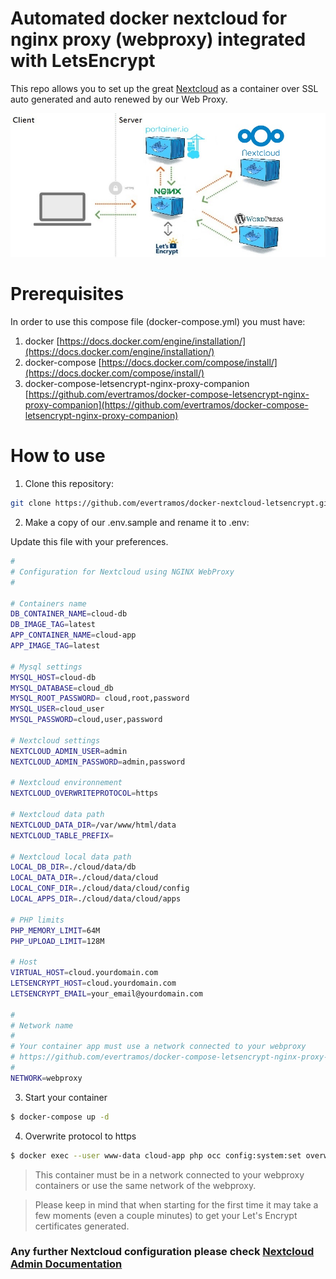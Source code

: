 # Automated docker nextcloud for nginx proxy (webproxy) integrated with LetsEncrypt

This repo allows you  to set up the great [Nextcloud](https://nextcloud.com) as a container over SSL auto generated and auto renewed by our Web Proxy.

![Nextcloud Environment](https://github.com/evertramos/images/raw/master/nextcloud.jpg)

# Prerequisites

In order to use this compose file (docker-compose.yml) you must have:

1. docker [https://docs.docker.com/engine/installation/](https://docs.docker.com/engine/installation/)
2. docker-compose [https://docs.docker.com/compose/install/](https://docs.docker.com/compose/install/)
3. docker-compose-letsencrypt-nginx-proxy-companion [https://github.com/evertramos/docker-compose-letsencrypt-nginx-proxy-companion](https://github.com/evertramos/docker-compose-letsencrypt-nginx-proxy-companion)

# How to use

1. Clone this repository:

```bash
git clone https://github.com/evertramos/docker-nextcloud-letsencrypt.git
```

2. Make a copy of our .env.sample and rename it to .env:

Update this file with your preferences.

```bash
#
# Configuration for Nextcloud using NGINX WebProxy
#

# Containers name
DB_CONTAINER_NAME=cloud-db
DB_IMAGE_TAG=latest
APP_CONTAINER_NAME=cloud-app
APP_IMAGE_TAG=latest

# Mysql settings
MYSQL_HOST=cloud-db
MYSQL_DATABASE=cloud_db
MYSQL_ROOT_PASSWORD= cloud,root,password
MYSQL_USER=cloud_user
MYSQL_PASSWORD=cloud,user,password

# Nextcloud settings
NEXTCLOUD_ADMIN_USER=admin
NEXTCLOUD_ADMIN_PASSWORD=admin,password

# Nextcloud environnement
NEXTCLOUD_OVERWRITEPROTOCOL=https

# Nextcloud data path
NEXTCLOUD_DATA_DIR=/var/www/html/data
NEXTCLOUD_TABLE_PREFIX=

# Nextcloud local data path
LOCAL_DB_DIR=./cloud/data/db
LOCAL_DATA_DIR=./cloud/data/cloud
LOCAL_CONF_DIR=./cloud/data/cloud/config
LOCAL_APPS_DIR=./cloud/data/cloud/apps

# PHP limits
PHP_MEMORY_LIMIT=64M
PHP_UPLOAD_LIMIT=128M

# Host
VIRTUAL_HOST=cloud.yourdomain.com
LETSENCRYPT_HOST=cloud.yourdomain.com
LETSENCRYPT_EMAIL=your_email@yourdomain.com

#
# Network name
#
# Your container app must use a network connected to your webproxy
# https://github.com/evertramos/docker-compose-letsencrypt-nginx-proxy-companion
#
NETWORK=webproxy
```

3. Start your container

```bash
$ docker-compose up -d
```

4. Overwrite protocol to https

```bash
$ docker exec --user www-data cloud-app php occ config:system:set overwriteprotocol --value="https"
```

> This container must be in a network connected to your webproxy containers or use the same network of the webproxy.

> Please keep in mind that when starting for the first time it may take a few moments (even a couple minutes) to get your Let's Encrypt certificates generated.

### Any further Nextcloud configuration please check [Nextcloud Admin Documentation](https://docs.nextcloud.com/server/12/admin_manual/)
